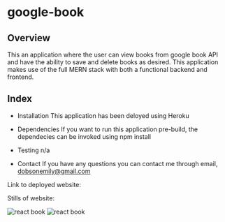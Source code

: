 # google-book

## Overview
  This an application where the user can view books from google book API and have the ability to save and delete books as desired. This application makes use of the full MERN stack with both a functional backend and frontend.
## Index

* Installation
   This application has been deloyed using Heroku

* Dependencies
  If you want to run this application pre-build, the dependecies can be invoked using npm install

* Testing
n/a
* Contact
 If you have any questions you can contact me through email, dobsonemily@gmail.com


Link to deployed website:




Stills of website:

![react book](client/public/images/Screen2.png)
![react book](client/public/images/Screen1.png)